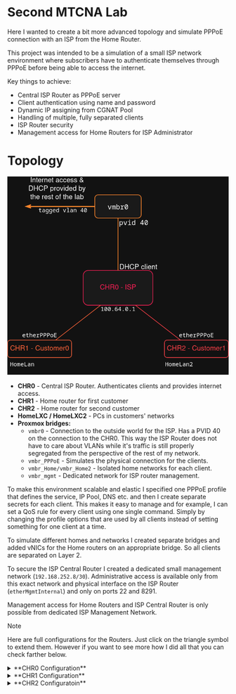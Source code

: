 # Second MTCNA Lab

Here I wanted to create a bit more advanced topology and simulate PPPoE connection with an ISP from the Home Router.  

This project was intended to be a simulation of a small ISP network environment where subscribers have to authenticate themselves through PPPoE before being able to access the internet.  

Key things to achieve:
*   Central ISP Router as PPPoE server
*   Client authentication using name and password
*   Dynamic IP assigning from CGNAT Pool
*   Handling of multiple, fully separated clients
*   ISP Router security
*   Management access for Home Routers for ISP Administrator

# Topology

![topology](./topology.png)

*   **CHR0** - Central ISP Router. Authenticates clients and provides internet access.
*   **CHR1** - Home router for first customer
*   **CHR2** - Home router for second customer
*   **HomeLXC / HomeLXC2** - PCs in customers' networks
*   **Proxmox bridges:**
    *   `vmbr0` - Connection to the outside world for the ISP. Has a PVID 40 on the connection to the CHR0. This way the ISP Router does not have to care about VLANs while it's traffic is still properly segregated from the perspective of the rest of my network. 
    *   `vmbr_PPPoE` - Simulates the physical connection for the clients.
    *   `vmbr_Home/vmbr_Home2` - Isolated home networks for each client.
    *   `vmbr_mgmt` - Dedicated network for ISP router management.


To make this environment scalable and elastic I specified one PPPoE profile that defines the service, IP Pool, DNS etc. and then I create separate secrets for each client.
This makes it easy to manage and for example, I can set a QoS rule for every client using one single command. 
Simply by changing the profile options that are used by all clients instead of setting something for one client at a time.   


To simulate different homes and networks I created separate bridges and added vNICs for the Home routers on an appropriate bridge. So all clients are separated on Layer 2.  

To secure the ISP Central Router I created a dedicated small management network (`192.168.252.8/30`). 
Administrative access is available only from this exact network and physical interface on the ISP Router (`etherMgmtInternal`) and only on ports 22 and 8291.  

Management access for Home Routers and ISP Central Router is only possible from dedicated ISP Management Network.  

> [!NOTE]
> Here are full configurations for the Routers. Just click on the triangle symbol to extend them.
> However if you want to see more how I did all that you can check farther below.


<details>
<summary>**CHR0 Configuration**</summary>

```rsc
# 2025-08-11 15:44:25 by RouterOS 7.19.4
# system id = Y2/9NO8HsLD
#
/interface ethernet
set [ find default-name=ether3 ] disable-running-check=no name=etherMgmtInternal
set [ find default-name=ether2 ] disable-running-check=no name=etherPPPoE
set [ find default-name=ether1 ] disable-running-check=no name=etherWAN
/ip pool
add name=PoolPPPoE ranges=100.64.0.10-100.64.0.20
/ppp profile
add dns-server=1.1.1.1,8.8.8.8 local-address=100.64.0.1 name=CustomerProfile0 remote-address=PoolPPPoE
/interface pppoe-server server
add default-profile=CustomerProfile0 disabled=no interface=etherPPPoE service-name=pppoeservice
/ip address
add address=100.64.0.1/24 interface=etherPPPoE network=100.64.0.0
add address=192.168.252.9/30 interface=etherMgmtInternal network=192.168.252.8
/ip dhcp-client
add interface=etherWAN
/ip firewall filter
add action=accept chain=input connection-state=established,related
add action=accept chain=forward connection-state=established,related
add action=accept chain=input in-interface=etherMgmtInternal protocol=icmp
add action=accept chain=input in-interface=etherMgmtInternal port=22,8291 protocol=tcp src-address=192.168.252.8/30
add action=accept chain=forward dst-address=100.64.0.0/24 dst-port=22 in-interface=etherMgmtInternal protocol=tcp src-address=192.168.252.8/30
add action=drop chain=forward connection-state=new dst-port=445 in-interface=etherWAN protocol=tcp
add action=drop chain=forward connection-state=new dst-port=445 in-interface=etherWAN protocol=udp
add action=accept chain=forward out-interface=etherWAN
add action=accept chain=input in-interface=all-ppp protocol=icmp
add action=drop chain=input
add action=drop chain=forward
/ip firewall nat
add action=masquerade chain=srcnat out-interface=etherWAN
/ppp secret
add name=customer0 profile=CustomerProfile0 service=pppoe
add name=customer1 profile=CustomerProfile0 service=pppoe
/system console screen
set line-count=40
```
</details>

<details>
<summary>**CHR1 Configuration**</summary>
```rsc
# 2025-08-11 15:49:47 by RouterOS 7.19.4
# system id = Wp+T0I1KPqD
#
/interface ethernet
set [ find default-name=ether2 ] disable-running-check=no name=HomeLan
set [ find default-name=ether1 ] disable-running-check=no name=etherPPPoE
/interface pppoe-client
add add-default-route=yes dial-on-demand=yes disabled=no interface=etherPPPoE name=pppoe-out1 service-name=pppoeservice user=customer0
/ip pool
add name=HomeLanPool ranges=192.168.0.100-192.168.0.254
/ip dhcp-server
add address-pool=HomeLanPool interface=HomeLan lease-time=4w2d name=HomeLanDHCP
/ip address
add address=192.168.0.1/24 interface=HomeLan network=192.168.0.0
/ip dhcp-server network
add address=192.168.0.0/24 dns-server=1.1.1.1,8.8.8.8 gateway=192.168.0.1
/ip firewall filter
add action=accept chain=forward connection-state=established,related
add action=accept chain=input connection-state=established,related
add action=accept chain=input dst-port=22 protocol=tcp src-address=192.168.252.8/30
add action=accept chain=input protocol=icmp
add action=accept chain=forward protocol=icmp
add action=accept chain=forward out-interface=pppoe-out1
add action=drop chain=input
add action=drop chain=forward
/ip firewall nat
add action=masquerade chain=srcnat out-interface=pppoe-out1
```
</details>

<details>
<summary>**CHR2 Configuratoin**</summary>
```rsc
# 2025-08-11 15:51:14 by RouterOS 7.19.4
# system id = gtPyFiX7hJK
#
/interface ethernet
set [ find default-name=ether2 ] disable-running-check=no name=HomeLan2
set [ find default-name=ether1 ] disable-running-check=no name=etherPPPoE
/interface pppoe-client
add add-default-route=yes dial-on-demand=yes disabled=no interface=etherPPPoE name=pppoe-out1 service-name=pppoeservice user=customer1
/ip pool
add name=HomeLanPool ranges=192.168.0.100-192.168.0.254
/ip dhcp-server
add address-pool=HomeLanPool interface=HomeLan2 lease-time=4w2d name=HomeLanDHCP
/ip address
add address=192.168.0.1/24 interface=HomeLan2 network=192.168.0.0
/ip dhcp-server network
add address=192.168.0.0/24 dns-server=1.1.1.1,8.8.8.8 gateway=192.168.0.1
/ip firewall filter
add action=accept chain=forward connection-state=established,related
add action=accept chain=input connection-state=established,related
add action=accept chain=input dst-port=22 protocol=tcp src-address=192.168.252.8/30
add action=accept chain=input protocol=icmp
add action=accept chain=forward protocol=icmp
add action=accept chain=forward out-interface=pppoe-out1
add action=drop chain=input
add action=drop chain=forward
/ip firewall nat
add action=masquerade chain=srcnat out-interface=pppoe-out1
```
</details>

